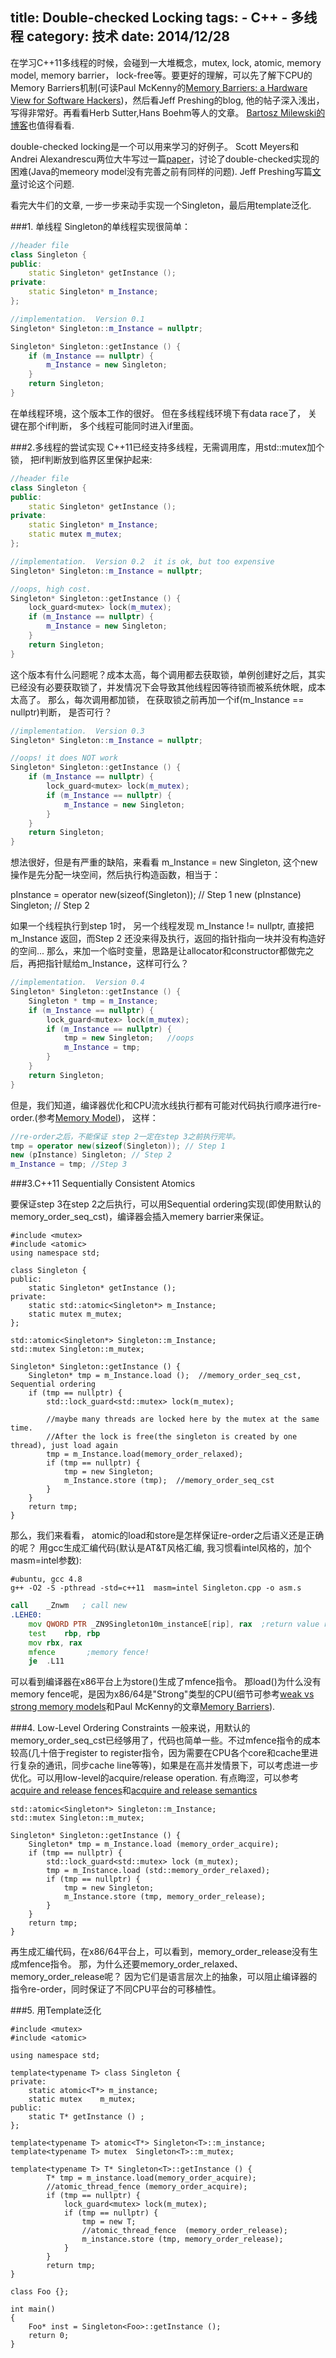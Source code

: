 title: Double-checked Locking
tags:
	- C++
	- 多线程
category: 技术
date: 2014/12/28
---

在学习C++11多线程的时候，会碰到一大堆概念，mutex, lock, atomic, memory model, memory barrier， lock-free等。要更好的理解，可以先了解下CPU的Memory Barriers机制(可读Paul McKenny的[Memory Barriers: a Hardware View for Software Hackers][1])，然后看Jeff Preshing的blog, 他的帖子深入浅出，写得非常好。再看看Herb Sutter,Hans Boehm等人的文章。 [Bartosz Milewski的博客][7]也值得看看.

double-checked locking是一个可以用来学习的好例子。 Scott Meyers和Andrei Alexandrescu两位大牛写过一篇[paper][2]，讨论了double-checked实现的困难(Java的memeory model没有完善之前有同样的问题). Jeff Preshing写篇[文章][3]讨论这个问题.

看完大牛们的文章, 一步一步来动手实现一个Singleton，最后用template泛化.

<!-- more -->
###1. 单线程
Singleton的单线程实现很简单：
```cpp
//header file
class Singleton {
public:
	static Singleton* getInstance ();
private:
	static Singleton* m_Instance;
};

//implementation.  Version 0.1
Singleton* Singleton::m_Instance = nullptr;

Singleton* Singleton::getInstance () {
	if (m_Instance == nullptr) {
		m_Instance = new Singleton;
	}
	return Singleton;
}

```
在单线程环境，这个版本工作的很好。 但在多线程线环境下有data race了， 关键在那个if判断， 多个线程可能同时进入if里面。

###2.多线程的尝试实现
C++11已经支持多线程，无需调用库，用std::mutex加个锁， 把if判断放到临界区里保护起来:

```cpp
//header file
class Singleton {
public:
	static Singleton* getInstance ();
private:
	static Singleton* m_Instance;
	static mutex m_mutex;
};

//implementation.  Version 0.2  it is ok, but too expensive
Singleton* Singleton::m_Instance = nullptr;

//oops, high cost.
Singleton* Singleton::getInstance () {
	lock_guard<mutex> lock(m_mutex);
	if (m_Instance == nullptr) {
		m_Instance = new Singleton;
	}
	return Singleton;
}

```
这个版本有什么问题呢？成本太高，每个调用都去获取锁，单例创建好之后，其实已经没有必要获取锁了，并发情况下会导致其他线程因等待锁而被系统休眠，成本太高了。 那么，每次调用都加锁， 在获取锁之前再加一个if(m_Instance == nullptr)判断， 是否可行？
```cpp
//implementation.  Version 0.3
Singleton* Singleton::m_Instance = nullptr;

//oops! it does NOT work
Singleton* Singleton::getInstance () {
	if (m_Instance == nullptr) {
		lock_guard<mutex> lock(m_mutex);
		if (m_Instance == nullptr) {
			m_Instance = new Singleton;
		}
	}
	return Singleton;
}
```
想法很好，但是有严重的缺陷，来看看 m_Instance = new Singleton, 这个new操作是先分配一块空间，然后执行构造函数，相当于：

pInstance = operator new(sizeof(Singleton)); // Step 1
new (pInstance) Singleton; // Step 2

如果一个线程执行到step 1时， 另一个线程发现 m_Instance != nullptr, 直接把 m_Instance 返回，而Step 2 还没来得及执行，返回的指针指向一块并没有构造好的空间...
那么，来加一个临时变量，思路是让allocator和constructor都做完之后，再把指针赋给m_Instance，这样可行么？
```cpp
//implementation.  Version 0.4  
Singleton* Singleton::getInstance () {
	Singleton * tmp = m_Instance;
	if (m_Instance == nullptr) {
		lock_guard<mutex> lock(m_mutex);
		if (m_Instance == nullptr) {
			tmp = new Singleton;   //oops
			m_Instance = tmp;  
		}
	}
	return Singleton;
}
```
但是，我们知道，编译器优化和CPU流水线执行都有可能对代码执行顺序进行re-order.(参考[Memory Model][4])， 这样：
```cpp
//re-order之后，不能保证 step 2一定在step 3之前执行完毕。
tmp = operator new(sizeof(Singleton)); // Step 1
new (pInstance) Singleton; // Step 2
m_Instance = tmp; //Step 3
```

###3.C++11 Sequentially Consistent Atomics

要保证step 3在step 2之后执行，可以用Sequential ordering实现(即使用默认的memory_order_seq_cst)，编译器会插入memery barrier来保证。

```
#include <mutex>
#include <atomic>
using namespace std;

class Singleton {
public:
	static Singleton* getInstance ();
private:
	static std::atomic<Singleton*> m_Instance;
	static mutex m_mutex;
};

std::atomic<Singleton*> Singleton::m_Instance;
std::mutex Singleton::m_mutex;

Singleton* Singleton::getInstance () {
    Singleton* tmp = m_Instance.load ();  //memory_order_seq_cst, Sequential ordering
    if (tmp == nullptr) {
        std::lock_guard<std::mutex> lock(m_mutex);

        //maybe many threads are locked here by the mutex at the same time.
        //After the lock is free(the singleton is created by one thread), just load again
        tmp = m_Instance.load(memory_order_relaxed);
        if (tmp == nullptr) {
            tmp = new Singleton;
            m_Instance.store (tmp);  //memory_order_seq_cst
        }
    }
    return tmp;
}
```
那么，我们来看看， atomic的load和store是怎样保证re-order之后语义还是正确的呢？
用gcc生成汇编代码(默认是AT&T风格汇编, 我习惯看intel风格的，加个masm=intel参数):
```shell
#ubuntu, gcc 4.8
g++ -O2 -S -pthread -std=c++11  masm=intel Singleton.cpp -o asm.s
```
```asm
call	_Znwm   ; call new
.LEHE0:
	mov	QWORD PTR _ZN9Singleton10m_instanceE[rip], rax  ;return value rax
	test	rbp, rbp
	mov	rbx, rax
	mfence       ;memory fence!
	je	.L11
```
可以看到编译器在x86平台上为store()生成了mfence指令。 那load()为什么没有memory fence呢，是因为x86/64是"Strong"类型的CPU(细节可参考[weak vs strong memory models][5]和Paul McKenny的文章[Memory Barriers][1]).

###4. Low-Level Ordering Constraints
一般来说，用默认的memory_order_seq_cst已经够用了，代码也简单一些。不过mfence指令的成本较高(几十倍于register to register指令，因为需要在CPU各个core和cache里进行复杂的通讯，同步cache line等等)，如果是在高并发情景下，可以考虑进一步优化。可以用low-level的acquire/release operation. 有点晦涩，可以参考[acquire and release fences][6]和[acquire and release semantics][8]

```
std::atomic<Singleton*> Singleton::m_Instance;
std::mutex Singleton::m_mutex;

Singleton* Singleton::getInstance () {
    Singleton* tmp = m_Instance.load (memory_order_acquire);
    if (tmp == nullptr) {
        std::lock_guard<std::mutex> lock (m_mutex);
        tmp = m_Instance.load (std::memory_order_relaxed);
        if (tmp == nullptr) {
            tmp = new Singleton;
            m_Instance.store (tmp, memory_order_release);
        }
    }
    return tmp;
}
```
再生成汇编代码，在x86/64平台上，可以看到，memory_order_release没有生成mfence指令。
那，为什么还要memory_order_relaxed、memory_order_release呢？ 因为它们是语言层次上的抽象，可以阻止编译器的指令re-order，同时保证了不同CPU平台的可移植性。

###5. 用Template泛化

```
#include <mutex>
#include <atomic>

using namespace std;

template<typename T> class Singleton {
private:
	static atomic<T*> m_instance;
	static mutex	m_mutex;
public:
	static T* getInstance () ;
};

template<typename T> atomic<T*> Singleton<T>::m_instance;
template<typename T> mutex	Singleton<T>::m_mutex;

template<typename T> T* Singleton<T>::getInstance () {
		T* tmp = m_instance.load(memory_order_acquire);
		//atomic_thread_fence (memory_order_acquire);
		if (tmp == nullptr)	{
			lock_guard<mutex> lock(m_mutex);
			if (tmp == nullptr) {
				tmp = new T;
				//atomic_thread_fence  (memory_order_release);
				m_instance.store (tmp, memory_order_release);
			}
		}
		return tmp;
}

class Foo {};

int main()
{
	Foo* inst = Singleton<Foo>::getInstance ();
	return 0;
}
```


[1]: http://irl.cs.ucla.edu/~yingdi/web/paperreading/whymb.2010.06.07c.pdf
[2]: http://www.aristeia.com/Papers/DDJ_Jul_Aug_2004_revised.pdf
[3]: http://preshing.com/20130930/double-checked-locking-is-fixed-in-cpp11
[4]: http://rsim.cs.illinois.edu/Pubs/08PLDI.pdf
[5]: http://preshing.com/20120930/weak-vs-strong-memory-models
[6]: http://preshing.com/20130922/acquire-and-release-fences
[7]: http://bartoszmilewski.com
[8]: http://preshing.com/20120913/acquire-and-release-semantics/

